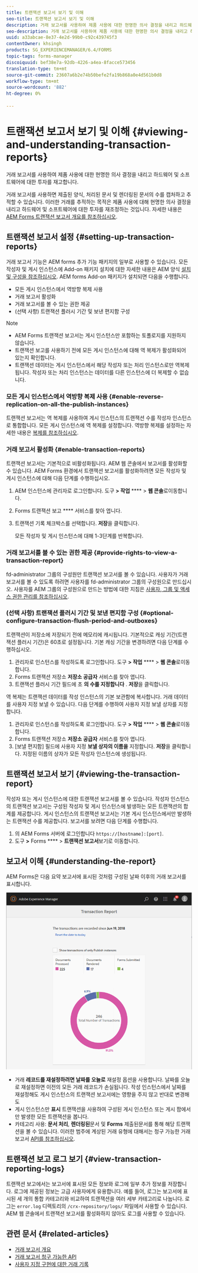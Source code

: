```yaml
---
title: 트랜잭션 보고서 보기 및 이해
seo-title: 트랜잭션 보고서 보기 및 이해
description: 거래 보고서를 사용하여 제품 사용에 대한 현명한 의사 결정을 내리고 하드웨어 및 소프트웨어에 대한 투자를 재고합니다.
seo-description: 거래 보고서를 사용하여 제품 사용에 대한 현명한 의사 결정을 내리고 하드웨어 및 소프트웨어에 대한 투자를 재고합니다.
uuid: a33abcae-8e37-4e2d-99b0-c92c439745f3
contentOwner: khsingh
products: SG_EXPERIENCEMANAGER/6.4/FORMS
topic-tags: forms-manager
discoiquuid: bef38e7a-92db-4226-a4ea-8facce573456
translation-type: tm+mt
source-git-commit: 23607a6b2e74b50befe2fa19b868a0e4d561b0d8
workflow-type: tm+mt
source-wordcount: '882'
ht-degree: 0%

---
```



# 트랜잭션 보고서 보기 및 이해 {#viewing-and-understanding-transaction-reports}

거래 보고서를 사용하여 제품 사용에 대한 현명한 의사 결정을 내리고 하드웨어 및 소프트웨어에 대한 투자를 재고합니다.

거래 보고서를 사용하면 제출된 양식, 처리된 문서 및 렌더링된 문서의 수를 캡처하고 추적할 수 있습니다. 이러한 거래를 추적하는 목적은 제품 사용에 대해 현명한 의사 결정을 내리고 하드웨어 및 소프트웨어에 대한 투자를 재조정하는 것입니다. 자세한 내용은 [AEM Forms 트랜잭션 보고서 개요를 참조하십시오](/help/forms/using/transaction-reports-overview.md).

## 트랜잭션 보고서 설정  {#setting-up-transaction-reports}

거래 보고서 기능은 AEM forms 추가 기능 패키지의 일부로 사용할 수 있습니다. 모든 작성자 및 게시 인스턴스에 Add-on 패키지 설치에 대한 자세한 내용은 AEM 양식 [설치 및 구성을 참조하십시오](https://helpx.adobe.com/experience-manager/6-4/forms/using/installing-configuring-aem-forms-osgi.html). AEM forms Add-on 패키지가 설치되면 다음을 수행합니다.

* 모든 게시 인스턴스에서 역방향 복제 사용
* 거래 보고서 활성화
* 거래 보고서를 볼 수 있는 권한 제공
* (선택 사항) 트랜잭션 플러시 기간 및 보낸 편지함 구성

>[!NOTE]
>
>* AEM Forms 트랜잭션 보고서는 게시 인스턴스만 포함하는 토폴로지를 지원하지 않습니다.
>* 트랜잭션 보고를 사용하기 전에 모든 게시 인스턴스에 대해 역 복제가 활성화되어 있는지 확인합니다.
>* 트랜잭션 데이터는 게시 인스턴스에서 해당 작성자 또는 처리 인스턴스로만 역복제됩니다. 작성자 또는 처리 인스턴스는 데이터를 다른 인스턴스에 더 복제할 수 없습니다.

>



### 모든 게시 인스턴스에서 역방향 복제 사용 {#enable-reverse-replication-on-all-the-publish-instances}

트랜잭션 보고서는 역 복제를 사용하여 게시 인스턴스의 트랜잭션 수를 작성자 인스턴스로 통합합니다. 모든 게시 인스턴스에 역 복제를 설정합니다. 역방향 복제를 설정하는 자세한 내용은 [복제를 참조하십시오](/help/sites-deploying/replication.md).

### 거래 보고서 활성화 {#enable-transaction-reports}

트랜잭션 보고서는 기본적으로 비활성화됩니다. AEM 웹 콘솔에서 보고서를 활성화할 수 있습니다. AEM Forms 환경에서 트랜잭션 보고서를 활성화하려면 모든 작성자 및 게시 인스턴스에 대해 다음 단계를 수행하십시오.

1. AEM 인스턴스에 관리자로 로그인합니다. 도구 **> 작업** **** > **웹 콘솔**&#x200B;로이동합니다.
1. Forms 트랜잭션 보고 **** 서비스를 찾아 엽니다.
1. 트랜잭션 기록 체크박스를 선택합니다. **저장**&#x200B;을 클릭합니다.

   모든 작성자 및 게시 인스턴스에 대해 1-3단계를 반복합니다.

### 거래 보고서를 볼 수 있는 권한 제공 {#provide-rights-to-view-a-transaction-report}

fd-administrator 그룹의 구성원만 트랜잭션 보고서를 볼 수 있습니다. 사용자가 거래 보고서를 볼 수 있도록 하려면 사용자를 fd-administrator 그룹의 구성원으로 만드십시오. 사용자를 AEM 그룹의 구성원으로 만드는 방법에 대한 지침은 [사용자, 그룹 및 액세스 권한 관리를 참조하십시오](/help/sites-administering/user-group-ac-admin.md).

### (선택 사항) 트랜잭션 플러시 기간 및 보낸 편지함 구성 {#optional-configure-transaction-flush-period-and-outboxes}

트랜잭션이 저장소에 저장되기 전에 메모리에 캐시됩니다. 기본적으로 캐싱 기간(트랜잭션 플러시 기간)은 60초로 설정됩니다. 기본 캐싱 기간을 변경하려면 다음 단계를 수행하십시오.

1. 관리자로 인스턴스를 작성하도록 로그인합니다. 도구 **> 작업** **** > **웹 콘솔**&#x200B;로이동합니다.
1. Forms 트랜잭션 저장소 **저장소 공급자** 서비스를 찾아 엽니다.
1. 트랜잭션 플러시 기간 필드에 초 **의 수를 지정합니다** . **저장**&#x200B;을 클릭합니다.

역 복제는 트랜잭션 데이터를 작성 인스턴스의 기본 보관함에 복사합니다. 거래 데이터를 사용자 지정 보낼 수 있습니다. 다음 단계를 수행하여 사용자 지정 보낼 상자를 지정합니다.

1. 관리자로 인스턴스를 작성하도록 로그인합니다. 도구 **> 작업** **** > **웹 콘솔**&#x200B;로이동합니다.
1. Forms 트랜잭션 저장소 **저장소 공급자** 서비스를 찾아 엽니다.
1. [보낼 편지함] 필드에 사용자 지정 **보낼 상자의 이름을** 지정합니다. **저장**&#x200B;을 클릭합니다. 지정된 이름의 상자가 모든 작성자 인스턴스에 생성됩니다.

## 트랜잭션 보고서 보기 {#viewing-the-transaction-report}

작성자 또는 게시 인스턴스에 대한 트랜잭션 보고서를 볼 수 있습니다. 작성자 인스턴스의 트랜잭션 보고서는 구성된 작성자 및 게시 인스턴스에 발생하는 모든 트랜잭션의 합계를 제공합니다. 게시 인스턴스의 트랜잭션 보고서는 기본 게시 인스턴스에서만 발생하는 트랜잭션 수를 제공합니다. 보고서를 보려면 다음 단계를 수행합니다.

1. 의 AEM Forms 서버에 로그인합니다 `https://[hostname]:[port]`.
1. 도구 **>** Forms **** > **트랜잭션 보고서**&#x200B;보기로 이동합니다.

## 보고서 이해 {#understanding-the-report}

AEM Forms은 다음 요약 보고서에 표시된 것처럼 구성된 날짜 이후의 거래 보고서를 표시합니다.

![sample-transaction-report-author](assets/sample-transaction-report-author.png)

* 거래 **레코드를 재설정하려면 날짜를 오늘로** 재설정 옵션을 사용합니다. 날짜를 오늘로 재설정하면 이전의 모든 거래 레코드가 손실됩니다. 작성 인스턴스에서 날짜를 재설정해도 게시 인스턴스의 트랜잭션 보고서에는 영향을 주지 않고 반대로 변경해도
* 게시 인스턴스만 **표시** 트랜잭션을 사용하여 구성된 게시 인스턴스 또는 게시 팜에서만 발생한 모든 트랜잭션을 봅니다.
* 카테고리 사용: **문서 처리**, **렌더링된**&#x200B;문서 및 **Forms** 제출된문서를 통해 해당 트랜잭션을 볼 수 있습니다. 이러한 범주에 계상된 거래 유형에 대해서는 청구 가능한 거래 보고서 [API를 참조하십시오](/help/forms/using/transaction-reports-billable-apis.md).

## 트랜잭션 보고 로그 보기 {#view-transaction-reporting-logs}

트랜잭션 보고에서는 보고서에 표시된 모든 정보와 로그에 일부 추가 정보를 저장합니다. 로그에 제공된 정보는 고급 사용자에게 유용합니다. 예를 들어, 로그는 보고서에 표시된 세 개의 통합 카테고리와 비교하여 트랜잭션을 여러 세부 카테고리로 나눕니다. 로그는 `error.log` 디렉토리의 `/crx-repository/logs/` 파일에서 사용할 수 있습니다. AEM 웹 콘솔에서 트랜잭션 보고서를 활성화하지 않아도 로그를 사용할 수 있습니다.

## 관련 문서 {#related-articles}

* [거래 보고서 개요](/help/forms/using/transaction-reports-overview.md)
* [거래 보고서 청구 가능한 API](/help/forms/using/transaction-reports-billable-apis.md)
* [사용자 지정 구현에 대한 거래 기록](/help/forms/using/record-transaction-custom-implementation.md)

